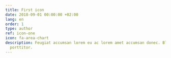 ```yaml
---
title: First icon
date: 2018-09-01 00:00:00 +02:00
lang: en
order: 1
type: author
ref: icon-one
icon: fa-area-chart
description: Feugiat accumsan lorem eu ac lorem amet accumsan donec. Blandit orci
  porttitor.
---
```


